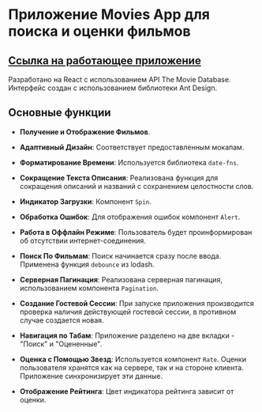 # Приложение Movies App для поиска и оценки фильмов

## [Ссылка на работающее приложение](https://search-n-rate-movies.vercel.app/)

Разработано на React с использованием API The Movie Database. Интерфейс создан с использованием библиотеки Ant Design.

## Основные функции

- **Получение и Отображение Фильмов**.

- **Адаптивный Дизайн**: Соответствует предоставленным мокапам.

- **Форматирование Времени**: Используется библиотека `date-fns`.

- **Сокращение Текста Описания**: Реализована функция для сокращения описаний и названий с сохранением целостности слов.

- **Индикатор Загрузки**: Компонент `Spin`.

- **Обработка Ошибок**: Для отображения ошибок компонент `Alert`.

- **Работа в Оффлайн Режиме**: Пользователь будет проинформирован об отсутствии интернет-соединения.

- **Поиск По Фильмам**: Поиск начинается сразу после ввода. Применена функция `debounce` из lodash.

- **Серверная Пагинация**: Реализована серверная пагинация, использованием компонента `Pagination`.

- **Создание Гостевой Сессии**: При запуске приложения производится проверка наличия действующей гостевой сессии, в противном случае создается новая.

- **Навигация по Табам**: Приложение разделено на две вкладки - "Поиск" и "Оцененные".

- **Оценка с Помощью Звезд**: Используется компонент `Rate`. Oценки пользователя хранятся как на сервере, так и на стороне клиента. Приложение синхронизирует эти данные.

- **Отображение Рейтинга**: Цвет индикатора рейтинга зависит от оценки.
